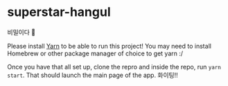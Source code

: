 # superstar-hangul
비밀이다 🤫

Please install [Yarn](https://yarnpkg.com/lang/en/docs/install/#mac-stable) to be able to run this project! You may need to install Homebrew or other package manager of choice to get yarn :/

Once you have that all set up, clone the repro and inside the repo, run `yarn start`. That should launch the main page of the app.
화이팅!!

